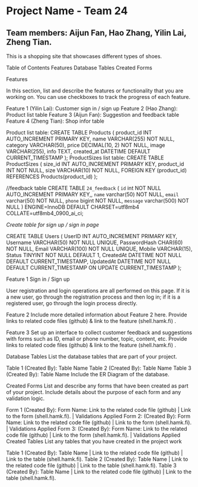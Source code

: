
# Project Name - Team 24 

## Team members: Aijun Fan, Hao Zhang, Yilin Lai, Zheng Tian.

This is a shopping site that showcases different types of shoes.

Table of Contents
Features
Database Tables
Created Forms

Features

In this section, list and describe the features or functionality that you are working on. You can use checkboxes to track the progress of each feature.

 Feature 1 (Yilin Lai): Customer sign in / sign up
 Feature 2 (Hao Zhang): Product list table
 Feature 3 (Aijun Fan): Suggestion and feedback table
 Feature 4 (Zheng Tian): Shop infor table




Product list table:
CREATE TABLE Products (
    product_id INT AUTO_INCREMENT PRIMARY KEY,
    name VARCHAR(255) NOT NULL,
    category VARCHAR(50),
    price DECIMAL(10, 2) NOT NULL,
    image VARCHAR(255),
    info TEXT,
    created_at DATETIME DEFAULT CURRENT_TIMESTAMP
);
ProductSizes list table:
CREATE TABLE ProductSizes (
    size_id INT AUTO_INCREMENT PRIMARY KEY,
    product_id INT NOT NULL,
    size VARCHAR(10) NOT NULL,
    FOREIGN KEY (product_id) REFERENCES Products(product_id)
);

//feedback table
CREATE TABLE `24_feedback` (
  `id` int NOT NULL AUTO_INCREMENT PRIMARY KEY,, 
  `name` varchar(50) NOT NULL,
  `email` varchar(50) NOT NULL,
  `phone` bigint NOT NULL,
  `message` varchar(500) NOT NULL
) ENGINE=InnoDB DEFAULT CHARSET=utf8mb4 COLLATE=utf8mb4_0900_ai_ci;

*Create table for sign up / sign in page*

CREATE TABLE Users (
    UserID INT AUTO_INCREMENT PRIMARY KEY,
    Username VARCHAR(50) NOT NULL UNIQUE,
    PasswordHash CHAR(60) NOT NULL,
    Email VARCHAR(100) NOT NULL UNIQUE,
    Mobile VARCHAR(15),
    Status TINYINT NOT NULL DEFAULT 1,
    CreatedAt DATETIME NOT NULL DEFAULT CURRENT_TIMESTAMP,
    UpdatedAt DATETIME NOT NULL DEFAULT CURRENT_TIMESTAMP ON UPDATE CURRENT_TIMESTAMP
);







Feature 1
Sign in / Sign up

User registration and login operations are all performed on this page. If it is a new user, go through the registration process and then log in; if it is a registered user, go through the login process directly.

Feature 2
Include more detailed information about Feature 2 here. Provide links to related code files (github) & link to the feature (shell.hamk.fi) .

Feature 3
Set up an interface to collect customer feedback and suggestions with forms such as ID, email or phone number, topic, content, etc.
Provide links to related code files (github) & link to the feature (shell.hamk.fi) .

Database Tables
List the database tables that are part of your project.

Table 1 (Created By): Table Name
Table 2 (Created By): Table Name
Table 3 (Created By): Table Name
Include the ER Diagram of the database.

Created Forms
List and describe any forms that have been created as part of your project. Include details about the purpose of each form and any validation logic.

Form 1 (Created By): Form Name: Link to the related code file (github) | Link to the form (shell.hamk.fi). | Validations Applied
Form 2: (Created By): Form Name: Link to the related code file (github) | Link to the form (shell.hamk.fi). | Validations Applied
Form 3: (Created By): Form Name: Link to the related code file (github) | Link to the form (shell.hamk.fi). | Validations Applied
Created Tables
List any tables that you have created in the project work

Table 1 (Created By): Table Name | Link to the related code file (github) | Link to the table (shell.hamk.fi).
Table 2 (Created By): Table Name | Link to the related code file (github) | Link to the table (shell.hamk.fi).
Table 3 (Created By): Table Name | Link to the related code file (github) | Link to the table (shell.hamk.fi).
